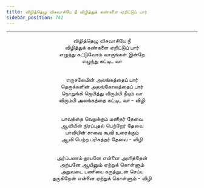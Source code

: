```yaml
---
title: விழித்தெழு விசுவாசியே நீ விழித்துக் கண்களை ஏறிட்டுப் பார்
sidebar_position: 742
---
```


---
<center>
விழித்தெழு விசுவாசியே நீ<br/>
விழித்துக் கண்களை ஏறிட்டுப் பார்<br/>
எழுந்து கட்டுவோம் வாருங்கள் இன்றே<br/>
எழுந்து கட்டிட வா<br/><br/>

எருசலேமின் அலங்கத்தைப் பார்<br/>
தெருக்களின் அலங்கோலத்தைப் பார்<br/>
நொறுங்கி ஜெபித்து விரும்பி நீயும் வா<br/>
விரும்பி அலங்கத்தை கட்டிட வா                 - விழி<br/><br/>

பாவத்தை வெறுக்கும் மனிதர் தேவை<br/>
ஆவியின் நிரப்புதல் பெற்றேர் தேவை<br/>
பாவியின் சாவை கூவி உரைக்கும்<br/>
ஆவி பெற்ற பரிசுத்தர் தேவை                - விழி<br/><br/>

அர்ப்பணம் தூயனே என்னை அளித்தேன்<br/>
அற்பனே ஆயினும் ஏற்றுக் கொள்ளும்<br/>
அறுவடை பணியை கருத்துடன் செய்ய<br/>
தருகிறேன் என்னை ஏற்றுக் கொள்ளும்            - விழி
</center>